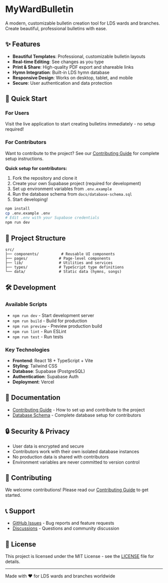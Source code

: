 # MyWardBulletin

A modern, customizable bulletin creation tool for LDS wards and branches. Create beautiful, professional bulletins with ease.

## ✨ Features

- **Beautiful Templates**: Professional, customizable bulletin layouts
- **Real-time Editing**: See changes as you type
- **Print & Share**: High-quality PDF export and shareable links
- **Hymn Integration**: Built-in LDS hymn database
- **Responsive Design**: Works on desktop, tablet, and mobile
- **Secure**: User authentication and data protection

## 🚀 Quick Start

### For Users

Visit the live application to start creating bulletins immediately - no setup required!

### For Contributors

Want to contribute to the project? See our [Contributing Guide](CONTRIBUTING.md) for complete setup instructions.

**Quick setup for contributors:**

1. Fork the repository and clone it
2. Create your own Supabase project (required for development)
3. Set up environment variables from `.env.example`
4. Run the database schema from `docs/database-schema.sql`
5. Start developing!

```bash
npm install
cp .env.example .env
# Edit .env with your Supabase credentials
npm run dev
```

## 📁 Project Structure

```
src/
├── components/          # Reusable UI components
├── pages/              # Page-level components
├── lib/                # Utilities and services
├── types/              # TypeScript type definitions
└── data/               # Static data (hymns, songs)
```

## 🛠️ Development

### Available Scripts
- `npm run dev` - Start development server
- `npm run build` - Build for production
- `npm run preview` - Preview production build
- `npm run lint` - Run ESLint
- `npm run test` - Run tests

### Key Technologies
- **Frontend**: React 18 + TypeScript + Vite
- **Styling**: Tailwind CSS
- **Database**: Supabase (PostgreSQL)
- **Authentication**: Supabase Auth
- **Deployment**: Vercel

## 📖 Documentation

- [Contributing Guide](CONTRIBUTING.md) - How to set up and contribute to the project
- [Database Schema](docs/database-schema.sql) - Complete database setup for contributors

## 🔒 Security & Privacy

- User data is encrypted and secure
- Contributors work with their own isolated database instances
- No production data is shared with contributors
- Environment variables are never committed to version control

## 🤝 Contributing

We welcome contributions! Please read our [Contributing Guide](CONTRIBUTING.md) to get started.

## 📞 Support

- [GitHub Issues](https://github.com/madofuller/MyWardBulletin/issues) - Bug reports and feature requests
- [Discussions](https://github.com/madofuller/MyWardBulletin/discussions) - Questions and community discussion

## 📄 License

This project is licensed under the MIT License - see the [LICENSE](LICENSE) file for details.

---

Made with ❤️ for LDS wards and branches worldwide
